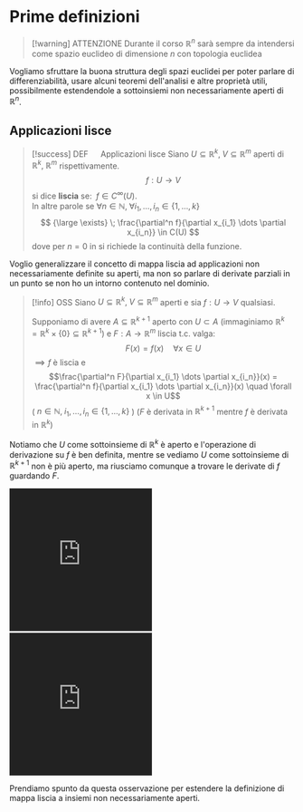 # Prime definizioni

>[!warning] ATTENZIONE
>Durante il corso $\mathbb{R}^n$ sarà sempre da intendersi come spazio euclideo di dimensione $n$ con topologia euclidea

Vogliamo sfruttare la buona struttura degli spazi euclidei per poter parlare di differenziabilità, usare alcuni teoremi dell'analisi e altre proprietà utili, possibilmente estendendole a sottoinsiemi non necessariamente aperti di $\mathbb{R}^n$. 

## Applicazioni lisce

>[!success] DEF &emsp; Applicazioni lisce
>Siano $U \subseteq \mathbb{R}^k, \; V  \subseteq \mathbb{R}^m$ aperti di $\mathbb{R}^k, \; \mathbb{R}^m$ rispettivamente.
>$$
>f: U \longrightarrow V 
>$$
>si dice **liscia** se: $\; f \in C^\infty(U)$.\
>In altre parole se $\forall n \in \mathbb{N}, \; \forall i_1, \dots , i_n \in \{1, \dots , k\}$
>$$
>{\large \exists} \; \frac{\partial^n f}{\partial x_{i_1} \dots \partial x_{i_n}} \in C(U)
>$$
>dove per $n = 0$ in si richiede la continuità della funzione.

Voglio generalizzare il concetto di mappa liscia ad applicazioni non necessariamente definite su aperti, ma non so parlare di derivate parziali in un punto se non ho un intorno contenuto nel dominio.

>[!info] OSS
>Siano $U \subseteq \mathbb{R}^k, \; V \subseteq \mathbb{R}^m$ aperti e sia $f: U \to V$ qualsiasi.
>
>Supponiamo di avere $A \subseteq \mathbb{R}^{k+1}$ aperto con $U \subset A$ (immaginiamo $\mathbb{R}^k = \mathbb{R}^k \times \{0\} \subseteq \mathbb{R}^{k+1}$)
>e $F: A \to \mathbb{R}^m$ liscia t.c. valga:
>$$F(x) = f(x) \quad \forall x \in U$$
>$\implies f$ è liscia e
>$$\frac{\partial^n F}{\partial x_{i_1} \dots \partial x_{i_n}}(x) = \frac{\partial^n f}{\partial x_{i_1} \dots \partial x_{i_n}}(x) \quad \forall x \in U$$
>( $n \in \mathbb{N}, \; i_1, \dots , i_n \in \{1, \dots , k\}$ )
>($F$ è derivata in $\mathbb{R}^{k+1}$ mentre $f$ è derivata in $\mathbb{R}^k$)

Notiamo che $U$ come sottoinsieme di $\mathbb{R}^k$ è aperto e l'operazione di derivazione su $f$ è ben definita, mentre se vediamo $U$ come sottoinsieme di $\mathbb{R}^{k+1}$ non è più aperto, ma riusciamo comunque a trovare le derivate di $f$ guardando $F$.

<iframe src="https://www.desmos.com/calculator/92bnp3d9dv?embed" width="250" height="250" style="border: 1px solid #ccc; filter: invert(1)" frameborder=0></iframe> &emsp; <iframe src="https://www.desmos.com/calculator/gqtbjto1ay?embed" width="250" height="250" style="border: 1px solid #ccc; filter: invert(1)" frameborder=0></iframe>

Prendiamo spunto da questa osservazione per estendere la definizione di mappa liscia a insiemi non necessariamente aperti.



